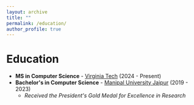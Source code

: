 ```yaml
---
layout: archive
title: ""
permalink: /education/
author_profile: true
---
```


Education
======

- **MS in Computer Science** - [Virginia Tech](https://www.vt.edu/) (2024 - Present)
- **Bachelor's in Computer Science** - [Manipal University Jaipur](https://jaipur.manipal.edu/) (2019 - 2023)
  - *Received the President's Gold Medal for Excellence in Research*

